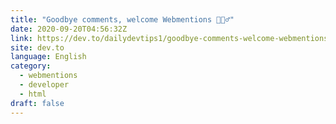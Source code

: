 ```yaml
---
title: "Goodbye comments, welcome Webmentions 🙋🏼‍♂️"
date: 2020-09-20T04:56:32Z
link: https://dev.to/dailydevtips1/goodbye-comments-welcome-webmentions-499g?utm_medium=RSS&utm_source=news.12bit.vn
site: dev.to
language: English
category:
  - webmentions
  - developer
  - html
draft: false
---
```

